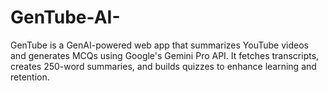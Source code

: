 # GenTube-AI-
GenTube is a GenAI-powered web app that summarizes YouTube videos and generates MCQs using Google's Gemini Pro API. It fetches transcripts, creates 250-word summaries, and builds quizzes to enhance learning and retention.

